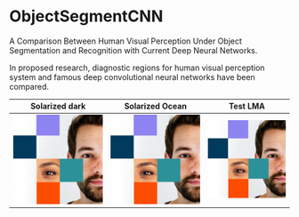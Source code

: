 # ObjectSegmentCNN

A Comparison Between Human Visual Perception Under Object Segmentation and
Recognition with Current Deep Neural Networks.

In proposed research, diagnostic regions for human visual perception system and famous deep convolutional neural networks have been compared.

Solarized dark             |  Solarized Ocean          | Test LMA
:-------------------------:|:-------------------------:|:-------------------------:
![](/images/1.jpg)  |  ![](/images/2.jpg) | ![](/images/2.jpg)
